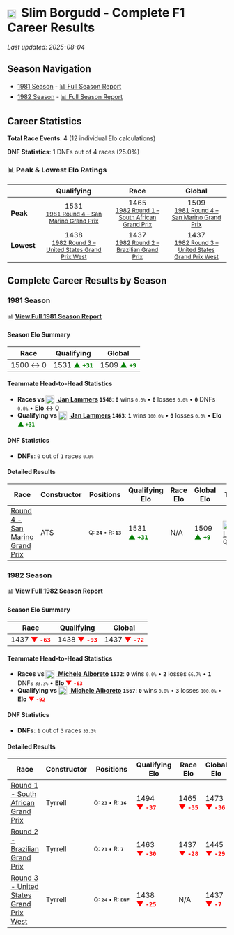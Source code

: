 # <img src="https://upload.wikimedia.org/wikipedia/commons/4/4c/Flag_of_Sweden.svg" alt="Sweden" width="20" height="auto" style="vertical-align: middle; margin-right: 5px;" onerror="this.outerHTML='🇸🇪'; this.style.marginRight='5px';"/> Slim Borgudd - Complete F1 Career Results

*Last updated: 2025-08-04*

## Season Navigation

- [1981 Season](#1981-season) - [📊 Full Season Report](../seasons/1981-season-report)
- [1982 Season](#1982-season) - [📊 Full Season Report](../seasons/1982-season-report)

## Career Statistics

**Total Race Events**: 4 (12 individual Elo calculations)

**DNF Statistics**: 1 DNFs out of 4 races (25.0%)

### 📊 Peak & Lowest Elo Ratings

| &nbsp; | Qualifying | Race | Global |
|-------|------------|------|--------|
| **Peak** | <center> 1531 <br/><small> [1981 Round 4 – San Marino Grand Prix](../seasons/1981-season-report#round-4-san-marino-grand-prix) </small></center> | <center> 1465 <br/><small> [1982 Round 1 – South African Grand Prix](../seasons/1982-season-report#round-1-south-african-grand-prix) </small></center> | <center> 1509  <br/><small> [1981 Round 4 – San Marino Grand Prix](../seasons/1981-season-report#round-4-san-marino-grand-prix) </small></center> |
| **Lowest** | <center> 1438 <br/><small> [1982 Round 3 – United States Grand Prix West](../seasons/1982-season-report#round-3-united-states-grand-prix-west) </small></center> | <center> 1437 <br/><small> [1982 Round 2 – Brazilian Grand Prix](../seasons/1982-season-report#round-2-brazilian-grand-prix) </small></center> | <center> 1437 <br/><small> [1982 Round 3 – United States Grand Prix West](../seasons/1982-season-report#round-3-united-states-grand-prix-west) </small></center> |


## Complete Career Results by Season

### 1981 Season

📊 **[View Full 1981 Season Report](../seasons/1981-season-report)**

#### Season Elo Summary

| Race | Qualifying | Global |
|------|------------|--------|
| 1500 ↔ 0 | 1531 **<span style="color: green;">▲&nbsp;`+31`</span>** | 1509 **<span style="color: green;">▲&nbsp;`+9`</span>** |

#### Teammate Head-to-Head Statistics

- **Races vs [<img src="https://upload.wikimedia.org/wikipedia/commons/2/20/Flag_of_the_Netherlands.svg" alt="Netherlands" width="20" height="auto" style="vertical-align: middle; margin-right: 5px;" onerror="this.outerHTML='🇳🇱'; this.style.marginRight='5px';"/> Jan Lammers](jan-lammers) `1548`**: **`0`** wins <small>`0.0%`</small> • **`0`** losses <small>`0.0%`</small> • **`0`** DNFs <small>`0.0%`</small> • **Elo ↔ 0**
- **Qualifying vs [<img src="https://upload.wikimedia.org/wikipedia/commons/2/20/Flag_of_the_Netherlands.svg" alt="Netherlands" width="20" height="auto" style="vertical-align: middle; margin-right: 5px;" onerror="this.outerHTML='🇳🇱'; this.style.marginRight='5px';"/> Jan Lammers](jan-lammers) `1463`**: **`1`** wins <small>`100.0%`</small> • **`0`** losses <small>`0.0%`</small> • **Elo <span style="color: green;">▲&nbsp;`+31`</span>**

#### DNF Statistics

- **DNFs**: `0` out of `1` races <small>`0.0%`</small>

#### Detailed Results

| Race | Constructor | Positions | Qualifying Elo | Race Elo | Global Elo | Teammate |
|------|-------------|-----------|----------------|----------|------------|----------|
| [Round 4 - San Marino Grand Prix](../seasons/1981-season-report#round-4-san-marino-grand-prix) | ATS | <small>Q:&nbsp;**`24`**&nbsp;•&nbsp;R:&nbsp;**`13`**</small> | 1531 **<span style="color: green;">▲&nbsp;`+31`</span>** | N/A | 1509 **<span style="color: green;">▲&nbsp;`+9`</span>** | [<img src="https://upload.wikimedia.org/wikipedia/commons/2/20/Flag_of_the_Netherlands.svg" alt="Netherlands" width="20" height="auto" style="vertical-align: middle; margin-right: 5px;" onerror="this.outerHTML='🇳🇱'; this.style.marginRight='5px';"/> Jan Lammers](jan-lammers)<br/><small>Q:&nbsp;**`999`**&nbsp;•&nbsp;R:&nbsp;**`DNF`**</small> |

### 1982 Season

📊 **[View Full 1982 Season Report](../seasons/1982-season-report)**

#### Season Elo Summary

| Race | Qualifying | Global |
|------|------------|--------|
| 1437 **<span style="color: red;">▼&nbsp;`-63`</span>** | 1438 **<span style="color: red;">▼&nbsp;`-93`</span>** | 1437 **<span style="color: red;">▼&nbsp;`-72`</span>** |

#### Teammate Head-to-Head Statistics

- **Races vs [<img src="https://upload.wikimedia.org/wikipedia/commons/0/03/Flag_of_Italy.svg" alt="Italy" width="20" height="auto" style="vertical-align: middle; margin-right: 5px;" onerror="this.outerHTML='🇮🇹'; this.style.marginRight='5px';"/> Michele Alboreto](michele-alboreto) `1532`**: **`0`** wins <small>`0.0%`</small> • **`2`** losses <small>`66.7%`</small> • **`1`** DNFs <small>`33.3%`</small> • **Elo <span style="color: red;">▼&nbsp;`-63`</span>**
- **Qualifying vs [<img src="https://upload.wikimedia.org/wikipedia/commons/0/03/Flag_of_Italy.svg" alt="Italy" width="20" height="auto" style="vertical-align: middle; margin-right: 5px;" onerror="this.outerHTML='🇮🇹'; this.style.marginRight='5px';"/> Michele Alboreto](michele-alboreto) `1567`**: **`0`** wins <small>`0.0%`</small> • **`3`** losses <small>`100.0%`</small> • **Elo <span style="color: red;">▼&nbsp;`-92`</span>**

#### DNF Statistics

- **DNFs**: `1` out of `3` races <small>`33.3%`</small>

#### Detailed Results

| Race | Constructor | Positions | Qualifying Elo | Race Elo | Global Elo | Teammate |
|------|-------------|-----------|----------------|----------|------------|----------|
| [Round 1 - South African Grand Prix](../seasons/1982-season-report#round-1-south-african-grand-prix) | Tyrrell | <small>Q:&nbsp;**`23`**&nbsp;•&nbsp;R:&nbsp;**`16`**</small> | 1494 **<span style="color: red;">▼&nbsp;`-37`</span>** | 1465 **<span style="color: red;">▼&nbsp;`-35`</span>** | 1473 **<span style="color: red;">▼&nbsp;`-36`</span>** | [<img src="https://upload.wikimedia.org/wikipedia/commons/0/03/Flag_of_Italy.svg" alt="Italy" width="20" height="auto" style="vertical-align: middle; margin-right: 5px;" onerror="this.outerHTML='🇮🇹'; this.style.marginRight='5px';"/> Michele Alboreto](michele-alboreto)<br/><small>Q:&nbsp;**`10`**&nbsp;•&nbsp;R:&nbsp;**`7`**</small> |
| [Round 2 - Brazilian Grand Prix](../seasons/1982-season-report#round-2-brazilian-grand-prix) | Tyrrell | <small>Q:&nbsp;**`21`**&nbsp;•&nbsp;R:&nbsp;**`7`**</small> | 1463 **<span style="color: red;">▼&nbsp;`-30`</span>** | 1437 **<span style="color: red;">▼&nbsp;`-28`</span>** | 1445 **<span style="color: red;">▼&nbsp;`-29`</span>** | [<img src="https://upload.wikimedia.org/wikipedia/commons/0/03/Flag_of_Italy.svg" alt="Italy" width="20" height="auto" style="vertical-align: middle; margin-right: 5px;" onerror="this.outerHTML='🇮🇹'; this.style.marginRight='5px';"/> Michele Alboreto](michele-alboreto)<br/><small>Q:&nbsp;**`13`**&nbsp;•&nbsp;R:&nbsp;**`4`**</small> |
| [Round 3 - United States Grand Prix West](../seasons/1982-season-report#round-3-united-states-grand-prix-west) | Tyrrell | <small>Q:&nbsp;**`24`**&nbsp;•&nbsp;R:&nbsp;**`DNF`**</small> | 1438 **<span style="color: red;">▼&nbsp;`-25`</span>** | N/A | 1437 **<span style="color: red;">▼&nbsp;`-7`</span>** | [<img src="https://upload.wikimedia.org/wikipedia/commons/0/03/Flag_of_Italy.svg" alt="Italy" width="20" height="auto" style="vertical-align: middle; margin-right: 5px;" onerror="this.outerHTML='🇮🇹'; this.style.marginRight='5px';"/> Michele Alboreto](michele-alboreto)<br/><small>Q:&nbsp;**`12`**&nbsp;•&nbsp;R:&nbsp;**`4`**</small> |

